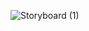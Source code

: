 ![Storyboard (1)](https://user-images.githubusercontent.com/73800301/147379677-28da7eb3-f8db-4e84-9709-8d1e0c003e20.jpg)
